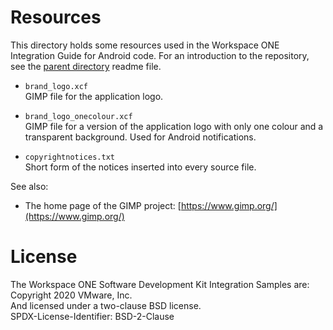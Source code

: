 # Resources
This directory holds some resources used in the Workspace ONE Integration Guide
for Android code. For an introduction to the repository, see the
[parent directory](..) readme file.

-   `brand_logo.xcf`  
    GIMP file for the application logo.

-   `brand_logo_onecolour.xcf`  
    GIMP file for a version of the application logo with only one colour and a
    transparent background. Used for Android notifications.

-   `copyrightnotices.txt`  
    Short form of the notices inserted into every source file.

See also:

-   The home page of the GIMP project:
    [https://www.gimp.org/](https://www.gimp.org/)

# License
The Workspace ONE Software Development Kit Integration Samples are:  
Copyright 2020 VMware, Inc.  
And licensed under a two-clause BSD license.  
SPDX-License-Identifier: BSD-2-Clause